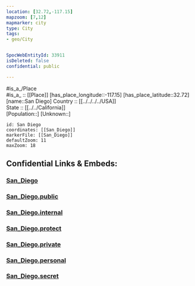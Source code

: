 ```yaml
---
location: [32.72,-117.15] 
mapzoom: [7,12] 
mapmarker: city 
type: City
tags:
- geo/City


SpocWebEntityId: 33911
isDeleted: false
confidential: public

---
```

#is_a_/Place  
#is_a_ :: [[Place]] 
[has_place_longitude::-117.15] 
[has_place_latitude::32.72] 
[name::San Diego] 
Country :: [[../../../../USA]]  
State :: [[../../California]]  
[Population::] 
[Unknown::] 


```leaflet
id: San Diego
coordinates: [[San_Diego]] 
markerFile: [[San_Diego]] 
defaultZoom: 11 
maxZoom: 18
```


## Confidential Links & Embeds: 

### [San_Diego](/_Standards/Earth/Continent/America~North/USA/USA~Pacific/California/counties~California/San_Diego,County/cities~San_Diego/San_Diego.md) 

### [San_Diego.public](/_public/Earth/Continent/America~North/USA/USA~Pacific/California/counties~California/San_Diego,County/cities~San_Diego/San_Diego.public.md) 

### [San_Diego.internal](/_internal/Earth/Continent/America~North/USA/USA~Pacific/California/counties~California/San_Diego,County/cities~San_Diego/San_Diego.internal.md) 

### [San_Diego.protect](/_protect/Earth/Continent/America~North/USA/USA~Pacific/California/counties~California/San_Diego,County/cities~San_Diego/San_Diego.protect.md) 

### [San_Diego.private](/_private/Earth/Continent/America~North/USA/USA~Pacific/California/counties~California/San_Diego,County/cities~San_Diego/San_Diego.private.md) 

### [San_Diego.personal](/_personal/Earth/Continent/America~North/USA/USA~Pacific/California/counties~California/San_Diego,County/cities~San_Diego/San_Diego.personal.md) 

### [San_Diego.secret](/_secret/Earth/Continent/America~North/USA/USA~Pacific/California/counties~California/San_Diego,County/cities~San_Diego/San_Diego.secret.md)

